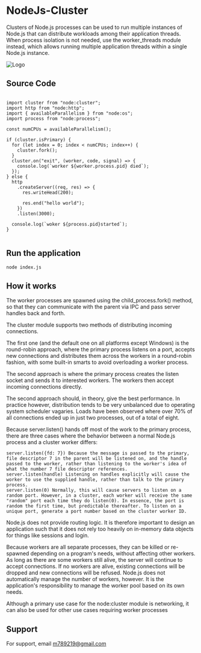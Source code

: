 
# NodeJs-Cluster

Clusters of Node.js processes can be used to run multiple instances of Node.js that can distribute workloads among their application threads. When process isolation is not needed, use the worker_threads module instead, which allows running multiple application threads within a single Node.js instance.


![Logo](https://wallpapercave.com/dwp1x/wp6606911.jpg)


## Source Code 


```

import cluster from "node:cluster";
import http from "node:http";
import { availableParallelism } from "node:os";
import process from "node:process";

const numCPUs = availableParallelism();

if (cluster.isPrimary) {
  for (let index = 0; index < numCPUs; index++) {
    cluster.fork();
  }
  cluster.on("exit", (worker, code, signal) => {
    console.log(`worker ${worker.process.pid} died`);
  });
} else {
  http
    .createServer((req, res) => {
      res.writeHead(200);
      
      res.end("hello world");
    })
    .listen(3000);
    
  console.log(`woker ${process.pid}started`);
}


```



## Run the application


```bash
node index.js

```
    
## How it works

The worker processes are spawned using the child_process.fork() method, so that they can communicate with the parent via IPC and pass server handles back and forth.

The cluster module supports two methods of distributing incoming connections.

The first one (and the default one on all platforms except Windows) is the round-robin approach, where the primary process listens on a port, accepts new connections and distributes them across the workers in a round-robin fashion, with some built-in smarts to avoid overloading a worker process.

The second approach is where the primary process creates the listen socket and sends it to interested workers. The workers then accept incoming connections directly.

The second approach should, in theory, give the best performance. In practice however, distribution tends to be very unbalanced due to operating system scheduler vagaries. Loads have been observed where over 70% of all connections ended up in just two processes, out of a total of eight.

Because server.listen() hands off most of the work to the primary process, there are three cases where the behavior between a normal Node.js process and a cluster worker differs:

    server.listen({fd: 7}) Because the message is passed to the primary, file descriptor 7 in the parent will be listened on, and the handle passed to the worker, rather than listening to the worker's idea of what the number 7 file descriptor references.
    server.listen(handle) Listening on handles explicitly will cause the worker to use the supplied handle, rather than talk to the primary process.
    server.listen(0) Normally, this will cause servers to listen on a random port. However, in a cluster, each worker will receive the same "random" port each time they do listen(0). In essence, the port is random the first time, but predictable thereafter. To listen on a unique port, generate a port number based on the cluster worker ID.

Node.js does not provide routing logic. It is therefore important to design an application such that it does not rely too heavily on in-memory data objects for things like sessions and login.

Because workers are all separate processes, they can be killed or re-spawned depending on a program's needs, without affecting other workers. As long as there are some workers still alive, the server will continue to accept connections. If no workers are alive, existing connections will be dropped and new connections will be refused. Node.js does not automatically manage the number of workers, however. It is the application's responsibility to manage the worker pool based on its own needs.

Although a primary use case for the node:cluster module is networking, it can also be used for other use cases requiring worker processes


## Support

For support, email m789219@gmail.com

